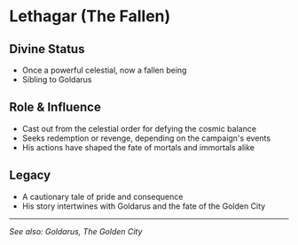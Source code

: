 # Lethagar (The Fallen)

## Divine Status
- Once a powerful celestial, now a fallen being
- Sibling to Goldarus

## Role & Influence
- Cast out from the celestial order for defying the cosmic balance
- Seeks redemption or revenge, depending on the campaign's events
- His actions have shaped the fate of mortals and immortals alike

## Legacy
- A cautionary tale of pride and consequence
- His story intertwines with Goldarus and the fate of the Golden City

---
*See also: Goldarus, The Golden City*
